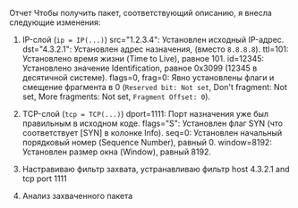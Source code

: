 Отчет
Чтобы получить пакет, соответствующий описанию, я внесла следующие изменения:

   1) IP-слой (`ip = IP(...)`)
   src="1.2.3.4": Установлен исходный IP-адрес.
   dst="4.3.2.1": Установлен адрес назначения,  (вместо `8.8.8.8`).
   ttl=101: Установлено время жизни (Time to Live), равное 101.
   id=12345: Установлено значение Identification, равное 0x3099 (12345 в десятичной системе).
   flags=0, frag=0: Явно установлены флаги и смещение фрагмента в 0 (`Reserved bit: Not set`, Don't fragment: Not set, More fragments: Not set, `Fragment Offset: 0`).

   2) TCP-слой (`tcp = TCP(...)`)
   dport=1111: Порт назначения уже был правильным в исходном коде.
   flags="S": Установлен флаг SYN (что соответствует [SYN] в колонке Info).
   seq=0: Установлен начальный порядковый номер (Sequence Number), равный 0.
   window=8192: Установлен размер окна (Window), равный 8192.
   3) Настравиваю фильтр захвата, устранавливаю фильтр
      host 4.3.2.1 and tcp port 1111
   4) Анализ захваченного пакета
